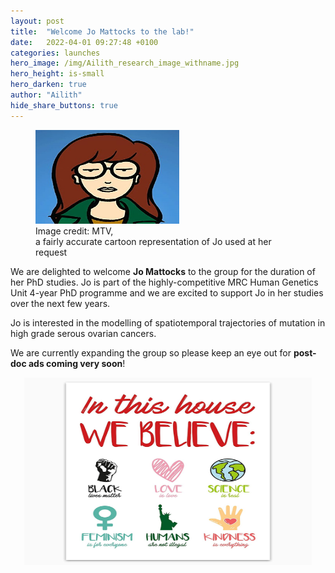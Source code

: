 ```yaml
---
layout: post
title:  "Welcome Jo Mattocks to the lab!"
date:   2022-04-01 09:27:48 +0100
categories: launches
hero_image: /img/Ailith_research_image_withname.jpg
hero_height: is-small
hero_darken: true
author: "Ailith"
hide_share_buttons: true
---
```

<p align="center">
  <figure>
  <img width="230" height="150" src="/img/JoCartoon.jpg">
  <figcaption>Image credit: MTV,<br>a fairly accurate cartoon representation of Jo used at her request</figcaption>
  </figure>
</p>

We are delighted to welcome <b>Jo Mattocks</b> to the group for the duration of her PhD studies. Jo is part of the highly-competitive MRC Human Genetics Unit 4-year PhD programme and we are excited to support Jo in her studies over the next few years.


Jo is interested in the modelling of spatiotemporal trajectories of mutation in high grade serous ovarian cancers.


We are currently expanding the group so please keep an eye out for <b>post-doc ads coming very soon</b>!



<p align="center">
  <img width="460" height="300" src="/img/Inclusive.png">
</p>



